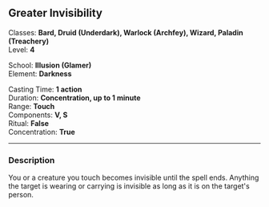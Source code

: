 ## Greater Invisibility

Classes: **Bard, Druid (Underdark), Warlock (Archfey), Wizard, Paladin (Treachery)**  
Level: **4**  

School: **Illusion (Glamer)**  
Element: **Darkness**  

Casting Time: **1 action**  
Duration: **Concentration, up to 1 minute**  
Range: **Touch**  
Components: **V, S**  
Ritual: **False**  
Concentration: **True**  

------

### Description

You or a creature you touch becomes invisible until the spell ends. Anything the target is wearing or carrying is invisible as long as it is on the target's person.